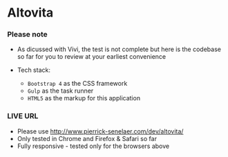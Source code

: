 # Altovita

### Please note ###

* As dicussed with Vivi, the test is not complete but here is the codebase so far for you to review at your earliest convenience

* Tech stack:
    * `Bootstrap 4` as the CSS framework
    * `Gulp` as the task runner
    * `HTML5` as the markup for this application
    
### LIVE URL ###

* Please use http://www.pierrick-senelaer.com/dev/altovita/
* Only tested in Chrome and Firefox & Safari so far
* Fully responsive - tested only for the browsers above
